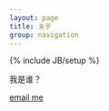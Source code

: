 ```yaml
---
layout: page
title: 关于
group: navigation
---
```

{% include JB/setup %}

我是谁？

[email me](mailto:zhenggc1+perf@gmail.com)
